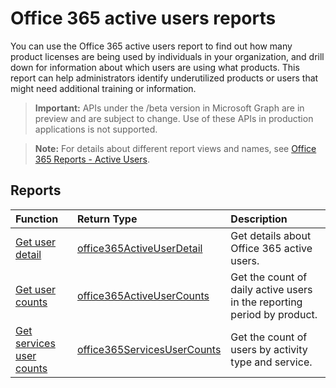 # Office 365 active users reports

You can use the Office 365 active users report to find out how many product licenses are being used by individuals in your organization, and drill down for information about which users are using what products. This report can help administrators identify underutilized products or users that might need additional training or information.

> **Important:** APIs under the /beta version in Microsoft Graph are in preview and are subject to change. Use of these APIs in production applications is not supported.

> **Note:** For details about different report views and names, see [Office 365 Reports - Active Users](https://support.office.com/client/Active-Users-fc1cf1d0-cd84-43fd-adb7-a4c4dfa8112d).

## Reports
| Function                                 | Return Type                              | Description                              |
| :--------------------------------------- | :--------------------------------------- | :--------------------------------------- |
| [Get user detail](../api/reportroot_office365activeuserdetail.md) | [office365ActiveUserDetail](../api/reportroot_office365activeuserdetail.md#response) | Get details about Office 365 active users. |
| [Get user counts](../api/reportroot_office365activeusercounts.md) | [office365ActiveUserCounts](../api/reportroot_office365activeusercounts.md#response) | Get the count of daily active users in the reporting period by product. |
| [Get services user counts](../api/reportroot_office365servicesusercounts.md) | [office365ServicesUserCounts](../api/reportroot_office365servicesusercounts.md#response) | Get the count of users by activity type and service. |
